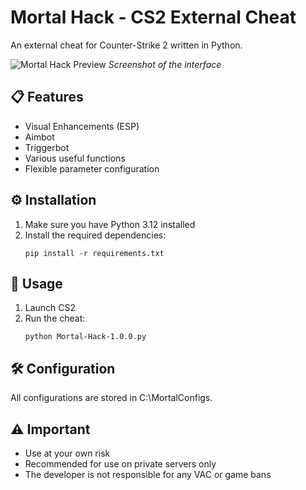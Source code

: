 # Mortal Hack - CS2 External Cheat

An external cheat for Counter-Strike 2 written in Python.

![Mortal Hack Preview](screenshot.png)
*Screenshot of the interface*

## 📋 Features

- Visual Enhancements (ESP)
- Aimbot
- Triggerbot
- Various useful functions
- Flexible parameter configuration

## ⚙️ Installation

1. Make sure you have Python 3.12 installed
2. Install the required dependencies:
   ```
   pip install -r requirements.txt
   ```

## 🚀 Usage

1. Launch CS2
2. Run the cheat:
   ```
   python Mortal-Hack-1.0.0.py
   ```

## 🛠 Configuration

All configurations are stored in C:\\MortalConfigs.

## ⚠️ Important

- Use at your own risk
- Recommended for use on private servers only
- The developer is not responsible for any VAC or game bans
